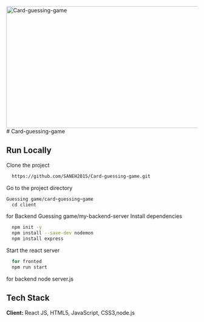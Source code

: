 <img src="https://socialify.git.ci/SANEH2015/Card-guessing-game/image?language=1&owner=1&name=1&stargazers=1&theme=Light" alt="Card-guessing-game" width="640" height="320" />
# Card-guessing-game

## Run Locally

Clone the project
```bash
  https://github.com/SANEH2015/Card-guessing-game.git
```
Go to the project directory
```for frontend
Guessing game/card-guessing-game
  cd client
```
for Backend 
Guessing game/my-backend-server 
Install dependencies
```bash
  npm init -y
  npm install --save-dev nodemon
  npm install express

```
Start the react server
```bash
  for fronted 
  npm run start
```
for backend 
node server.js
## Tech Stack
**Client:** React JS, HTML5, JavaScript, CSS3,node.js
